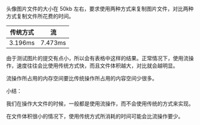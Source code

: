头像图片文件的大小在 50kb 左右，要求使用两种方式来复制图片文件，对比两种方式复制文件所花费的时间。

| 传统方式 | 流      |
| -------- | ------- |
| 3.196ms  | 7.473ms |

由于测试图片的提交有点小，所以会有表格中这样的结果。正常情况下，使用流操作，速度往往会比使用传统方式快，而且文件体积越大，对比就会越明显。

流操作所占用的内存空间要比传统操作所占用的内容空间少很多。

小结：

我们在操作大文件的时候，一般都是使用流操作，而不会使用传统的方式来实现。

在文件体积很小的情况下，使用传统方式所消耗的时间可能会比流操作要少。
